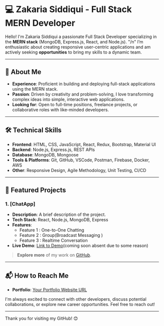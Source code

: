 # 💻 Zakaria Siddiqui - Full Stack MERN Developer

Hello! I'm Zakaria Siddiqui
a passionate Full Stack Developer specializing in the **MERN stack** (MongoDB, Express.js, React, and Node.js).
"/n" I’m enthusiastic about creating responsive
user-centric applications and am actively seeking **opportunities** to bring my skills to a dynamic team.

---

## 🚀 About Me

- **Experience**: Proficient in building and deploying full-stack applications using the MERN stack.
- **Passion**: Driven by creativity and problem-solving, I love transforming complex ideas into simple, interactive web applications.
- **Looking for**: Open to full-time positions, freelance projects, or collaborative roles with like-minded developers.

---

## 🛠️ Technical Skills

- **Frontend**: HTML, CSS, JavaScript, React, Redux, Bootstrap, Material UI
- **Backend**: Node.js, Express.js, REST APIs
- **Database**: MongoDB, Mongoose
- **Tools & Platforms**: Git, GitHub, VSCode, Postman, Firebase, Docker, AWS
- **Other**: Responsive Design, Agile Methodology, Unit Testing, CI/CD

---

## 🌟 Featured Projects

### 1. [ChatApp]
   - **Description**: A brief description of the project.
   - **Tech Stack**: React, Node.js, MongoDB, Express
   - **Features**:
      - Feature 1 : One-to-One Chatting 
      - Feature 2 : Group(Broadcast Messaging )
      - Feature 3 : Realtime Conversation
   - **Live Demo**: [Link to Demo](https://example.com)(coming soon absent due to some reason)
     



> **Explore more** of my work on [GitHub](https://github.com/Zakaria500kmph).

---

## 📬 How to Reach Me
- **Portfolio**: [Your Portfolio Website URL](https://yourportfolio.com)

I'm always excited to connect with other developers, discuss potential collaborations, or explore new career opportunities. Feel free to reach out!

---

Thank you for visiting my GitHub! 😊
